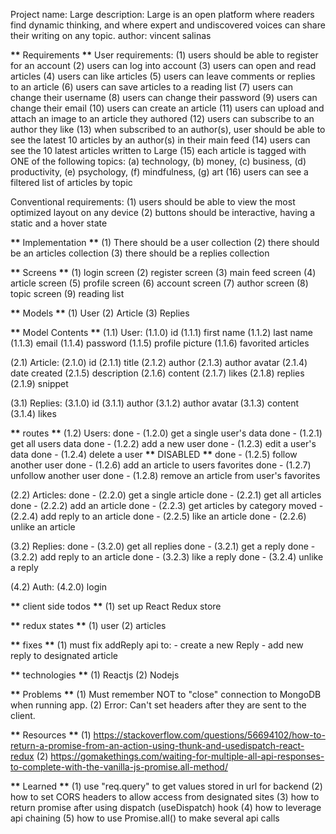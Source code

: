 Project name: Large
description: Large is an open platform where readers find dynamic thinking, and where expert and undiscovered voices can share their writing on any topic.
author: vincent salinas

**\*\*** Requirements **\*\***
User requirements:
(1) users should be able to register for an account
(2) users can log into account
(3) users can open and read articles
(4) users can like articles
(5) users can leave comments or replies to an article
(6) users can save articles to a reading list
(7) users can change their username
(8) users can change their password
(9) users can change their email
(10) users can create an article
(11) users can upload and attach an image to an article they authored
(12) users can subscribe to an author they like
(13) when subscribed to an author(s), user should be able to see the latest 10 articles by an author(s) in their main feed
(14) users can see the 10 latest articles written to Large
(15) each article is tagged with ONE of the following topics: (a) technology, (b) money, (c) business, (d) productivity, (e) psychology, (f) mindfulness, (g) art
(16) users can see a filtered list of articles by topic

Conventional requirements:
(1) users should be able to view the most optimized layout on any device
(2) buttons should be interactive, having a static and a hover state

**\*\*** Implementation **\*\***
(1) There should be a user collection
(2) there should be an articles collection
(3) there should be a replies collection

**\*\*** Screens **\*\***
(1) login screen
(2) register screen
(3) main feed screen
(4) article screen
(5) profile screen
(6) account screen
(7) author screen
(8) topic screen
(9) reading list

**\*\*** Models **\*\***
(1) User
(2) Article
(3) Replies

**\*\*** Model Contents **\*\***
(1.1) User:
(1.1.0) id
(1.1.1) first name
(1.1.2) last name
(1.1.3) email
(1.1.4) password
(1.1.5) profile picture
(1.1.6) favorited articles

(2.1) Article:
(2.1.0) id
(2.1.1) title
(2.1.2) author
(2.1.3) author avatar
(2.1.4) date created
(2.1.5) description
(2.1.6) content
(2.1.7) likes
(2.1.8) replies
(2.1.9) snippet

(3.1) Replies:
(3.1.0) id
(3.1.1) author
(3.1.2) author avatar
(3.1.3) content
(3.1.4) likes

**\*\*** routes **\*\***
(1.2) Users:
done - (1.2.0) get a single user's data
done - (1.2.1) get all users data
done - (1.2.2) add a new user
done - (1.2.3) edit a user's data
done - (1.2.4) delete a user **\*\*** DISABLED **\*\***
done - (1.2.5) follow another user
done - (1.2.6) add an article to users favorites
done - (1.2.7) unfollow another user
done - (1.2.8) remove an article from user's favorites

(2.2) Articles:
done - (2.2.0) get a single article
done - (2.2.1) get all articles
done - (2.2.2) add an article
done - (2.2.3) get articles by category
moved - (2.2.4) add reply to an article
done - (2.2.5) like an article
done - (2.2.6) unlike an article

(3.2) Replies:
done - (3.2.0) get all replies
done - (3.2.1) get a reply
done - (3.2.2) add reply to an article
done - (3.2.3) like a reply
done - (3.2.4) unlike a reply

(4.2) Auth:
(4.2.0) login

**\*\*** client side todos **\*\***
(1) set up React Redux store

**\*\*** redux states **\*\***
(1) user
(2) articles

**\*\*** fixes **\*\***
(1) must fix addReply api to: - create a new Reply - add new reply to designated article

**\*\*** technologies **\*\***
(1) Reactjs
(2) Nodejs

**\*\*** Problems **\*\***
(1) Must remember NOT to "close" connection to MongoDB when running app.
(2) Error: Can't set headers after they are sent to the client.

**\*\*** Resources **\*\***
(1) https://stackoverflow.com/questions/56694102/how-to-return-a-promise-from-an-action-using-thunk-and-usedispatch-react-redux
(2) https://gomakethings.com/waiting-for-multiple-all-api-responses-to-complete-with-the-vanilla-js-promise.all-method/

**\*\*** Learned **\*\***
(1) use "req.query" to get values stored in url for backend
(2) how to set CORS headers to allow access from designated sites
(3) how to return promise after using dispatch (useDispatch) hook
(4) how to leverage api chaining
(5) how to use Promise.all() to make several api calls
